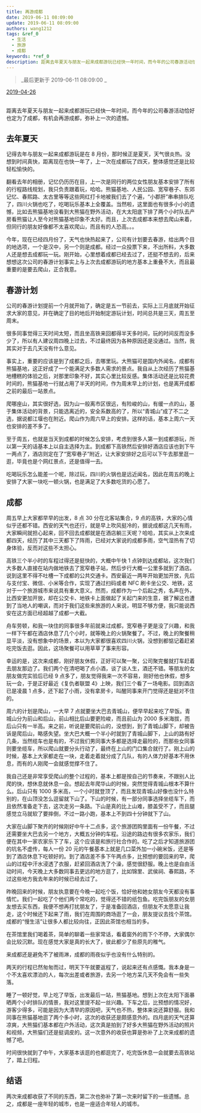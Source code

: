 ```yaml
---
title: 再游成都
date: 2019-06-11 08:09:00
update: 2019-06-11 08:09:00
authors: wang1212
tags: &ref_0
  - 生活
  - 旅游
  - 成都
keywords: *ref_0
description: 距离去年夏天与朋友一起来成都游玩已经快一年时间，而今年的公司春游活动恰好也定为了成都，有机会再游成都，弥补上一次的遗憾。
---
```


> _最后更新于 2019-06-11 08:09:00 _

<u>2019-04-26</u>
<br />
<br />

距离去年夏天与朋友一起来成都游玩已经快一年时间，而今年的公司春游活动恰好也定为了成都，有机会再游成都，弥补上一次的遗憾。

<!-- truncate -->

## 去年夏天

记得去年与朋友一起来成都游玩是在 8 月份，那时候正是夏天，天气很炎热。没想到时间真快，距离现在也快一年了，上一次在成都玩了四天，整体感觉还是比较轻松愉快的。

翻看去年的相册，记忆仍历历在目，上一次是同行的两位女性朋友基本安排了所有的行程路线规划，我只负责跟着玩，哈哈。熊猫基地、人民公园、宽窄巷子、东郊记忆、春熙路、太古里等等这些网红打卡地被我们去了个遍，“小郡肝”串串排队吃了，四川火锅也吃了，吃喝玩乐基本上全覆盖。当然啦，这里面也有很多小小的遗憾，比如去熊猫基地没看到大熊猫在野外活动，在大太阳底下排了两个小时队去产房看熊猫让人至今对熊猫基地印象不太好。而且，上次去成都本来想去爬山来着，但同行的朋友好像都不太喜欢爬山，而且有的人恐高。。。

今年，现在已经四月份了，天气也快热起来了，公司有计划要去春游，给出两个目的地选项，一个是汉中，另一个则是成都。经过一众投票下来，不出所料，大多数人还是想去成都玩一玩。刚开始，心里想着成都已经去过了，还挺不想去的，后来想想这次公司的春游计划事实上与上次去成都游玩的地方基本上重叠不大，而且最重要的是要去爬山，正合我意。

## 春游计划

公司的春游计划提前一个月就开始了，确定是五一节前去，实际上三月底就开始征求大家的意见，并在确定了目的地后开始制定游玩计划，时间总共是三天，周五至周末。

很多同事觉得三天时间太短，而且坐高铁来回都得半天多时间，玩的时间反而没多少了，所以有人建议周四晚上过去，不过最终因为各种原因还是没通过。当然，我其实对于去几天没有什么意见。

事实上，重要的应该是到了成都之后，去哪里玩。大熊猫可是国内外闻名，成都有熊猫基地，这正好成了一个能满足大多数人需求的景点。我自从上次经历了熊猫基地槽糕的体验之后，对那里印象不好，其实心里比较反感。集体活动还是比较花费时间的，熊猫基地一行就占用了半天的时间，作为周末早上的计划，也是离开成都之前的最后一站景点。

爬哪座山，其实很好选，因为山一般离市区很远，有险峻的山，有缓一点的山，基于集体活动的背景，只能选离近的，安全系数高的了，所以“青城山”成了不二之选，据说都江堰也在附近。爬山作为周六早上的安排。这样的话，基本上周六一天也安排的差不多了。

至于周五，也就是当天到成都的时候怎么安排，考虑到很多人第一到成都游玩，所以第一天的话基本上以自主选择为主。到成都下高铁然后安排好酒店应该也到下午一两点了，酒店则定在了“宽窄巷子”附近，让大家安排好之后可以下午去那里逛一逛，毕竟也是个网红景点，还是值得一去。

吃喝玩乐怎么能差一个呢，除过玩，四川的火锅也是远近闻名，因此在周五的晚上安排了大家一块吃一顿火锅，也是满足了大多数吃货的心愿了。

## 成都

周五早上大家都早早的出发，8 点 30 分在北客站集合，9 点的高铁，大家的心情似乎还都不错。西安的天气也还行，就是早上吹风挺冷的，据说成都这几天有雨，大家瞬间就担心起来，回不回去成都就是在酒店躺三天呢？哈哈，其实从上次来成都四天，经历了其中三天都下了阵雨，已经对大家说的成都多雨，空气湿热有了切身体验，反而对这些不太担心。

高铁三个半小时的车程过得还是挺快的，大概中午快 1 点钟到达成都站，这次我们大多数人直接在站内做地铁去了宽窄巷子站，然后步行大概一公里多就到了酒店。说到这里不得不吐槽一下成都的公共交通卡。西安最近一两年开始更加开放，先后与支付宝、微信、小米等合作，实现了通过扫码或者 NFC 刷卡坐公交、地铁，这对于一个旅游城市来说具有重大意义。然而，成都作为一个后起之秀，名声在外，比西安更加开放，却在公交卡、地铁卡上面做起了关起门来的生意，据了解这也遭到了当地人的嘲讽，而对于我们这些来旅游的人来说，明显不够方便，我只能说西安在这方面已经超越了成都一大截。

舟车劳顿，和我一块住的同事很多年前就来过成都，宽窄巷子更是没了兴趣，和我一样下午都在酒店休息了几个小时，就等晚上的火锅聚餐了。不过，晚上的聚餐稍显平淡，没有想象中的场景，本以为大家都很喜欢四川火锅，没想到都惦记着赶紧吃完饭去逛。因此，这场聚餐可以用草草了事来形容。

幸运的是，这次来成都，刚好朋友休假，正好可以聚一聚，公司聚完餐就打车赶着去朋友那边了。我们两个在清吧喝了点小酒，谈了谈人生，酒还不错。等朋友的女朋友做完实验后已经 9 点多了，朋友觉得我来一次不容易，刚好他也休假，想多玩一会，于是正好最近《复仇者联盟 4》上映，我们三个看了一场电影。回到酒店已是凌晨 1 点多，还下起了小雨，没有拿房卡，叫醒同事来开门觉得还是挺对不住的。

周六的计划是爬山，一大早 7 点就要坐大巴去青城山，便早早起来吃了早饭。青城山分为前山和后山，前山相比后山要更险峻，而且前山为 2000 多米海拔，而后山只有一半高。来之前，听说是要爬前山的，没想到，到了青城山脚下，却被告诉是爬后山，略感失望。坐大巴大概一个半小时就到了青城山脚下，上山的路有好几条，当然缆车也是有的，不过我们男同事大多都是选择走最险的，而那些女同事则要坐缆车，所以爬山就要分头行动了，最终在上山的门口集合就行了。刚上山的时候，基本上大家都走在一块，走着走着就分成了几队，有的人体力好基本不用休息，而有的人刚爬一会就感觉撑不住了。

我自己还是非常享受爬山的整个过程的，基本上都是按自己的节奏来，不跟别人比爬的快，想休息就休息一会。想起去年爬华山的时候，突然觉得青城山根本不算什么。后山只有 1000 多米高，一个小时就登顶了，而且发现青城山好像也没什么特别的，在山顶没怎么逗留就下山了。下山的时候，有一部分同事选择坐缆车下，而且依然准备走下去，这次走另一条路。下山是真的比上山难，膝盖受不了，而且腿感觉立马就软了要摔倒，不过一路小跑，基本上不到四十分钟就下了山。

大家在山脚下聚齐的时候刚好中午十二点多，这个旅游团购里面有一份午餐，不过还需要坐大巴去另一个地方，大概五分钟的车程。沿途的路边有很多农家乐，我们便在其中一家农家乐下了车，这个应该是和旅行社合作的。吃了之后才知道旅游团的坑名不虚传，每人一份 20 元的午餐基本上就是几口菜外加一小碗米饭，还是等到了酒店休息下吃顿好的。到了酒店差不多下午两点多，比预想的要回来的早，爬山的过程中汗水浸透了衣服，赶紧回酒店洗了个澡，感觉很舒服。晚上也是自由活动时间，今天晚上大多数同事去更远的地方逛了，比如锦里、武侯祠、春熙路，不过这些地方我去年来的时候已经去过了。

昨晚回来的时候，朋友执意要在今晚一起吃个饭，恰好他和她女朋友今天都没有事情忙。我们一起吃了个他们两个常吃的，觉得还不错的纸包鱼。吃完饭朋友的女朋友想去买东西，我便不想再打扰朋友了，于是准备回酒店，但朋友不太愿意让我走，这个时候还下起来了雨，我们在周围的商场逛了一会，朋友提议去找个茶馆。成都的“慢生活”让很多人都比较向往，正因此茶馆也相当的多。

在茶馆里我们喝着茶，简单的聊着一些家常话，看着窗外的雨下个不停，大家偶尔会比较沉默。现在感觉大家是真的长大了，彼此都少了些原先的稚气。

来成都还是避免不了被雨淋，成都的雨夜似乎也没有什么特别的。

两天的行程已然匆匆而过，明天下午就要返程了，说起来还有点感慨。我本身是一个不太喜欢漂泊的人，每次出差或者旅游，去另一个地方呆几天不免会有一些失落。

睡了一顿好觉，早上吃了早饭，出发最后一站，熊猫基地。想到上次在太阳下面暴晒两个小时排队的情景，我对这里提不起一丝兴趣。下车之后，比预想的情况好，游客少得多，可能是因为大清早的原因吧，天气也不热，整体来说还算舒服。我和同事在熊猫基地逛了两个多小时，这次的收获还是颇感意外的。四月底的天气还算凉爽，大熊猫们基本都在户外活动，这次真是拍到了好多大熊猫在野外活动的照片和视频，大熊猫们还是挺调皮的。这一次意外的收获也算是弥补了上次来成都的遗憾了吧。

时间很快就到了中午，大家基本该逛的也都逛完了，吃完饭休息一会就要去高铁站了，踏上归程。

## 结语

两次来成都收获了不同的东西，第二次也弥补了第一次来时留下的一些遗憾。总之，成都是一座年轻的城市，也是一座适合年轻人的城市。
